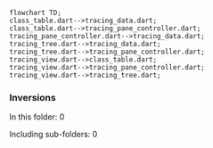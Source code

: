 <!---
Generated by https://github.com/polina-c/layerlens
Dependencies that create loops (inversions) are marked with `!`.
-->

```mermaid
flowchart TD;
class_table.dart-->tracing_data.dart;
class_table.dart-->tracing_pane_controller.dart;
tracing_pane_controller.dart-->tracing_data.dart;
tracing_tree.dart-->tracing_data.dart;
tracing_tree.dart-->tracing_pane_controller.dart;
tracing_view.dart-->class_table.dart;
tracing_view.dart-->tracing_pane_controller.dart;
tracing_view.dart-->tracing_tree.dart;
```

### Inversions
In this folder: 0

Including sub-folders: 0


